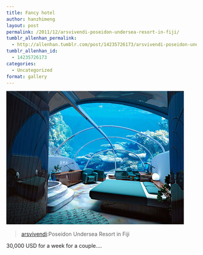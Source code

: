 ```yaml
---
title: Fancy hotel
author: hanzhimeng
layout: post
permalink: /2011/12/arsvivendi-poseidon-undersea-resort-in-fiji/
tumblr_allenhan_permalink:
  - http://allenhan.tumblr.com/post/14235726173/arsvivendi-poseidon-undersea-resort-in-fiji
tumblr_allenhan_id:
  - 14235726173
categories:
  - Uncategorized
format: gallery
---
```

[<img class="alignnone size-full wp-image-519" alt="tumblr_lkyj9kYUg91qzvx7mo1_" src="/images/uploads/2013/03/tumblr_lkyj9kYUg91qzvx7mo1_.jpg" width="470" height="353" />][1]

> [arsvivendi][2]:Poseidon Undersea Resort in Fiji

30,000 USD for a week for a couple….

 [1]: /images/uploads/2013/03/tumblr_lkyj9kYUg91qzvx7mo1_.jpg
 [2]: http://arsvivendi.tumblr.com/post/5349259224
